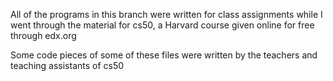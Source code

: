 All of the programs in this branch were written for class assignments while I went through the material for cs50, a Harvard course given online for free through edx.org

Some code pieces of some of these files were written by the teachers and teaching assistants of cs50
